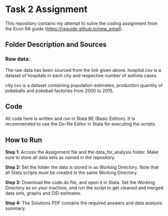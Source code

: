 # Task 2 Assignment 
This repository contains my attempt to solve the coding assignment from the Econ RA guide (https://raguide.github.io/new_email).

## Folder Description and Sources

### Raw data:
The raw data has been sourced from the link given above. 
hospital.csv is a dataset of hospitals in each city and respective number of asthma cases.

city.csv is a dataset containing population estimates, production quantity of pokeballs and pokeball factories from 2000 to 2015.

## Code
All code here is written and run in Stata BE (Basic Edition). It is recommended to use the Do-file Editor in Stata for executing the scripts.

## How to Run

**Step 1:**
Access the Assignment file and the data_for_analysis folder. Make sure to store all data sets as named in the repository.

**Step 2:**
Set the folder the data is stored in as Working Directory. Note that all Stata scripts must be created in the same Working Directory.

**Step 3:**
Download the code.do file, and open it in Stata. Set the Working Directory as on your machine, and run the script to get cleaned and merged data sets, graphs and DiD estimates.

**Step 4:**
The Solutions PDF contains the required answers and data analysis summary. 
